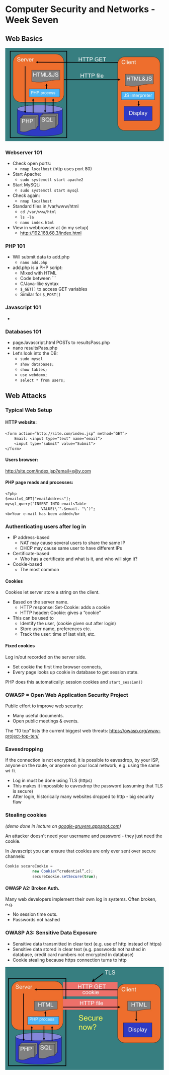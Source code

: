 # Computer Security and Networks - Week Seven

## Web Basics

![HTTP](img/HTTP_Diagram.jpg)

### Webserver 101
- Check open ports:
    - `nmap localhost` (http uses port 80)
- Start Apache:
    - `sudo systemctl start apache2`
- Start MySQL:
    - `sudo systemctl start mysql`
- Check again:
    - `nmap localhost`
- Standard files in /var/www/html
    - `cd /var/www/html`
    - `ls -la`
    - `nano index.html`
- View in webbrowser at (in my setup)
    - http://192.168.68.3/index.html

### PHP 101
- Will submit data to add.php
    - `nano add.php`
- add.php is a PHP script:
    - Mixed with HTML
    - Code between `<?php ?>``
    - C/Java-like syntax
    - `$_GET[]` to access GET variables
    - Similar for ``$_POST[]``

### Javascript 101
-

### Databases 101
- pageJavascript.html POSTs to resultsPass.php
- nano resultsPass.php
- Let‘s look into the DB:
    - `sudo mysql`
    - `show databases;`
    - `show tables;`
    - `use webdemo;`
    - `select * from users;`

## Web Attacks

### Typical Web Setup
#### HTTP website:
```
<form action=”http://site.com/index.jsp” method=”GET”>
    Email: <input type="text" name="email”>
    <input type="submit" value="Submit">
</form>
```
#### Users browser:
http://site.com/index.jsp?email=x@y.com

#### PHP page reads and processes:
```
<?php
$email=$_GET["emailAddress"];
mysql_query("INSERT INTO emailsTable
                VALUE(\‘".$email. "\’)";
<b>Your e-mail has been added</b>
```

### Authenticating users after log in
- IP address-based
    - NAT may cause several users to share the same IP
    - DHCP may cause same user to have different IPs
- Certificate-based
    - Who has a certificate and what is it, and who will sign it?
- Cookie-based
    - The most common

#### Cookies
Cookies let server store a string on the client.
- Based on the server name.
    - HTTP response: Set-Cookie: adds a cookie
    - HTTP header: Cookie: gives a “cookie”
- This can be used to
    - Identify the user, (cookie given out after login)
    - Store user name, preferences etc.
    - Track the user: time of last visit, etc.

#### Fixed cookies
Log in/out recorded on the server side.
- Set cookie the first time browser connects,
- Every page looks up cookie in database to get session state.

PHP does this automatically: session cookies and `start_session()`

### OWASP = Open Web Application Security Project

Public effort to improve web security:
- Many useful documents.
- Open public meetings & events.

The “10 top” lists the current biggest web threats: https://owasp.org/www-project-top-ten/

### Eavesdropping
If the connection is not encrypted, it is possible to eavesdrop, by your ISP, anyone on the route, or anyone on your local network, e.g. using the same wi-fi.

- Log in must be done using TLS (https)
-  This makes it impossible to eavesdrop the password (assuming that TLS is secure)
- After login, historically many websites dropped to http - big security flaw

### Stealing cookies
*(demo done in lecture on [google-gruyere.appspot.com](google-gruyere.appspot.com))*

An attacker doesn't need your username and password - they just need the cookie.

In Javascript you can ensure that cookies are only ever sent over secure channels:
```javascript
Cookie secureCookie =
            new Cookie(“credential”,c);
            secureCookie.setSecure(true);
```

#### OWASP A2: Broken Auth.
Many web developers implement their own log in systems. Often broken, e.g.
- No session time outs.
- Passwords not hashed

### OWASP A3: Sensitive Data Exposure
- Sensitive data transmitted in clear text (e.g. use of http instead of https)
- Sensitive data stored in clear text (e.g. passwords not hashed in database, credit card numbers not encrypted in database)
- Cookie stealing because https connection turns to http

![HTTP Diagram with TLS](img/HTTP_Diagram_TLS.jpg)

